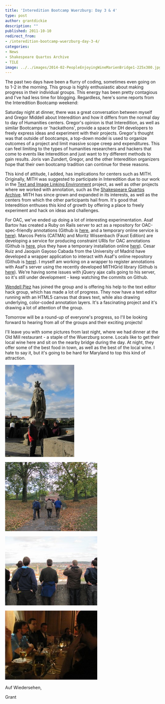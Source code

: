 ```yaml
---
title: 'Interedition Bootcamp Wuerzburg: Day 3 & 4'
type: post
author: grantdickie
description: ""
published: 2011-10-10
redirect_from: 
- /interedition-bootcamp-wuerzburg-day-3-4/
categories:
- News
- Shakespeare Quartos Archive
- TILE
image: ../../images/2014-02-PeopleEnjoyingWineMarienBridge1-225x300.jpg
---
```

The past two days have been a flurry of coding, sometimes even going on to 1-2 in the morning. This group is highly enthusiastic about making progress in their individual groups. This energy has been pretty contagious and I've had less time for blogging. Regardless, here's some reports from the Interedition Bootcamp weekend:

Saturday night at dinner, there was a great conversation between myself and Gregor Middell about Interedition and how it differs from the normal day to day of Humanities centers. Gregor's opinion is that Interedition, as well as similar Bootcamps or 'hackathons', provide a space for DH developers to freely express ideas and experiment with their projects. Gregor's thought was that outside of bootcamps, a top-down model is used to organize outcomes of a project and limit massive scope creep and expenditures. This can feel limiting to the types of humanities researchers and hackers that come to events like Interedition and just want to try different methods to gain results. Joris van Zundert, Gregor, and the other Interedition organizers hope that their own bootcamp tradition can continue for these reasons.

This kind of attitude, I added, has implications for centers such as MITH. Originally, MITH was suggested to participate in Interedition due to our work in the [Text and Image Linking Environment](http://mith.umd.edu/tile "Text and Image Linking Environment") project, as well as other projects where we worked with annotation, such as the [Shakespeare Quartos Archive](http://www.quartos.org/). MITH has since grown and expanded in its interests, as well as the centers from which the other participants hail from. It's good that Interedition enthuses this kind of growth by offering a place to freely experiment and hack on ideas and challenges.

For OAC, we've ended up doing a lot of interesting experimentation. Asaf Bartov has created a Ruby on Rails server to act as a repository for OAC-spec-friendly annotations (Github is [here](https://github.com/abartov/raxld), and a temporary online service is [here](http://interedition.performantsoftware.com/)). Marcos Petris (CATMA) and Moritz Wissenbach (Faust Edition) are developing a service for producing constraint URIs for OAC annotations (Github is [here](https://github.com/wissenbach/fragment-context), plus they have a temporary installation online [here](http://87.106.12.254:8182/)). Cesar Ruiz and Jaoquin Gayoso Cabada from the University of Madrid have developed a wrapper application to interact with Asaf's online repository (Github is [here](https://github.com/gayoxo/Interedition)). I myself am working on a wrapper to register annotations with Asaf's server using the recently developed MITHGrid library (Github is [here](https://github.com/jdickie/MMClient)). We're having some issues with jQuery ajax calls going to his server, so it's still under development - keep watching the commits on Github.

[Wendell Piez](http://web.archive.org/web/20130404030529/http://piez.org:80/wendell/) has joined the group and is offering his help to the text editor hack group, which has made a lot of progress. They now have a text editor running with an HTML5 canvas that draws text, while also drawing underlying, color-coded annotation layers. It's a fascinating project and it's drawing a lot of attention of the group.

Tomorrow will be a round-up of everyone's progress, so I'll be looking forward to hearing from all of the groups and their exciting projects!

I'll leave you with some pictures from last night, where we had dinner at the Old Mill restaurant - a staple of the Wuerzburg scene. Locals like to get their local wine here and sit on the nearby bridge during the day. At night, they offer some of the best food in town, as well as the best of the local wine. I hate to say it, but it's going to be hard for Maryland to top this kind of attraction.

![People Enjoying Wine on Marien Bridge](../../images/2014-02-PeopleEnjoyingWineMarienBridge1-225x300.jpg)

![Heading to the Castle Before Dinner](../../images/2014-02-HeadingtoCastleBeforeDinner2-300x225.jpg)

![View from Marien](../../images/2014-02-viewFromMarien-300x225.jpg)

![Eating at the Old Mill](../../images/2014-02-EatingAtOldMill-300x225.jpg)

Auf Wiedersehen,

Grant
